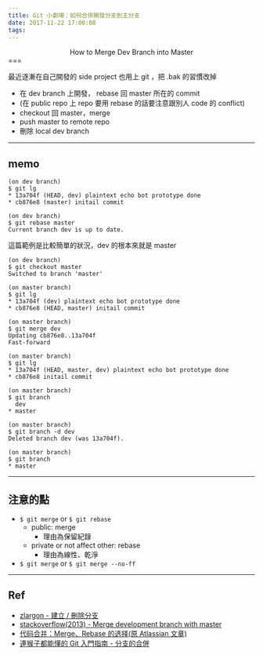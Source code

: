 ```yaml
---
title: Git 小劇場：如何合併開發分支到主分支 
date: 2017-11-22 17:00:08
tags:
---
```

<center>How to Merge Dev Branch into Master</center>
===
<br>

最近逐漸在自己開發的 side project 也用上 git ，把 .bak 的習慣改掉
- 在 dev branch 上開發， rebase 回 master 所在的 commit
- (在 public repo 上 repo 要用 rebase 的話要注意跟別人 code 的 conflict) 
- checkout 回 master，merge
- push master to remote repo
- 刪除 local dev branch

---

## memo

```
(on dev branch) 
$ git lg
* 13a704f (HEAD, dev) plaintext echo bot prototype done
* cb876e8 (master) initail commit

(on dev branch)
$ git rebase master
Current branch dev is up to date.
```

這篇範例是比較簡單的狀況，dev 的根本來就是 master

```
(on dev branch)
$ git checkout master
Switched to branch 'master'

(on master branch)
$ git lg
* 13a704f (dev) plaintext echo bot prototype done
* cb876e8 (HEAD, master) initail commit

(on master branch)
$ git merge dev
Updating cb876e8..13a704f
Fast-forward

(on master branch)
$ git lg
* 13a704f (HEAD, master, dev) plaintext echo bot prototype done
* cb876e8 initail commit

(on master branch)
$ git branch
  dev
* master

(on master branch)
$ git branch -d dev
Deleted branch dev (was 13a704f).

(on master branch)
$ git branch
* master
```

---

## 注意的點
- `$ git merge` or `$ git rebase`
    - public: merge
        - 理由為保留紀錄
    - private or not affect other: rebase 
        - 理由為線性、乾淨
- `$ git merge` or `$ git merge --no-ff`

---

## Ref
- [zlargon - 建立 / 刪除分支](https://zlargon.gitbooks.io/git-tutorial/content/branch/create_delete.html)
- [stackoverflow(2013) - Merge development branch with master](https://stackoverflow.com/questions/14168677/merge-development-branch-with-master)
- [代码合并：Merge、Rebase 的选择(原 Atlassian 文章)](https://github.com/geeeeeeeeek/git-recipes/wiki/5.1-%E4%BB%A3%E7%A0%81%E5%90%88%E5%B9%B6%EF%BC%9AMerge%E3%80%81Rebase-%E7%9A%84%E9%80%89%E6%8B%A9)
- [連猴子都能懂的 Git 入門指南 - 分支的合併](https://backlog.com/git-tutorial/tw/stepup/stepup1_4.html) 
